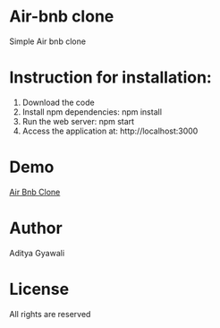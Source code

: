 

# Air-bnb clone
Simple Air bnb clone


# Instruction for installation:
1. Download the code
2. Install npm dependencies: npm install
3. Run the web server: npm start
4. Access the application at: http://localhost:3000

# Demo
[Air Bnb Clone](https://obscure-brushlands-95808.herokuapp.com/)

# Author
Aditya Gyawali

# License
All rights are reserved
